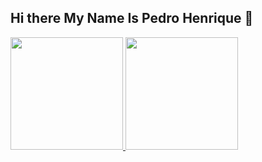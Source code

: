 ## Hi there My Name Is Pedro Henrique 👋

<!--
**PH-Palmito/PH-Palmito** is a ✨ _special_ ✨ repository because its `README.md` (this file) appears on your GitHub profile.

Here are some ideas to get you started:

- 🔭 I’m currently working on ...
- 🌱 I’m currently learning ... javascript
- 👯 I’m looking to collaborate on ...
- 🤔 I’m looking for help with ...
- 💬 Ask me about ...
- 📫 How to reach me: ...
- 😄 Pronouns: ...
- ⚡ Fun fact: ...
-->

<div>
<a href="https://github.com/PH-Palmito">
<img loading="lazy" height="180em" src="https://github-readme-stats.vercel.app/api/top-langs/?username=PH-Palmito&layout=compact&langs_count=7&theme=tokyonight"/>
<img loading="lazy" height="180em" src="https://github-readme-stats.vercel.app/api?username=PH-Palmito&show_icons=true&theme=tokyonight&include_all_commits=true&count_private=true"/>
</div>
